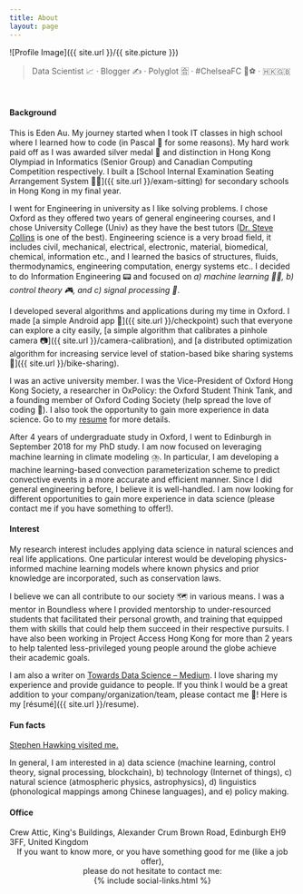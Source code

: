 ```yaml
---
title: About
layout: page
---
```


![Profile Image]({{ site.url }}/{{ site.picture }})

> Data Scientist 📈 · Blogger ✍️ · Polyglot 🈴 · #ChelseaFC 💙⚽ · 🇭🇰🇬🇧

<br>
<h4>Background</h4>

This is Eden Au. My journey started when I took IT classes in high school where I learned how to code (in Pascal 🐆 for some reasons). My hard work paid off as I was awarded silver medal 🥈 and distinction in Hong Kong Olympiad in Informatics (Senior Group) and Canadian Computing Competition respectively. I built a [School Internal Examination Seating Arrangement System 💯💺]({{ site.url }}/exam-sitting) for secondary schools in Hong Kong in my final year.

I went for Engineering in university as I like solving problems. I chose Oxford as they offered two years of general engineering courses, and I chose University College (Univ) as they have the best tutors (<a href="https://www.univ.ox.ac.uk/academics/stephen-collins/" target="_blank">Dr. Steve Collins</a> is one of the best). Engineering science is a very broad field, it includes civil, mechanical, electrical, electronic, material, biomedical, chemical, information etc., and I learned the basics of structures, fluids, thermodynamics, engineering computation, energy systems etc.. I decided to do Information Engineering 📟 and focused on <i>a) machine learning 🎰🤔, b) control theory 🎮, and c) signal processing 🚦</i>.

I developed several algorithms and applications during my time in Oxford. I made [a simple Android app 📱]({{ site.url }}/checkpoint) such that everyone can explore a city easily, [a simple algorithm that calibrates a pinhole camera 📷]({{ site.url }}/camera-calibration), and [a distributed optimization algorithm for increasing service level of station-based bike sharing systems 🚴]({{ site.url }}/bike-sharing).

I was an active university member. I was the Vice-President of Oxford Hong Kong Society, a researcher in OxPolicy: the Oxford Student Think Tank, and a founding member of Oxford Coding Society (help spread the love of coding 💌). I also took the opportunity to gain more experience in data science. Go to my <a href="{{ site.url }}/resume/">resume</a> for more details.

After 4 years of undergraduate study in Oxford, I went to Edinburgh in September 2018 for my PhD study. I am now focused on leveraging machine learning in climate modeling ⛈️. In particular, I am developing a machine learning-based convection parameterization scheme to predict convective events in a more accurate and efficient manner. Since I did general engineering before, I believe it is well-handled. I am now looking for different opportunities to gain more experience in data science (please contact me if you have something to offer!).

<h4>Interest</h4>

My research interest includes applying data science in natural sciences and real life applications. One particular interest would be developing physics-informed machine learning models where known physics and prior knowledge are incorporated, such as conservation laws.

I believe we can all contribute to our society 🗺️ in various means. I was a mentor in Boundless where I provided mentorship to under-resourced students that facilitated their personal growth, and training that equipped them with skills that could help them succeed in their respective pursuits. I have also been working in Project Access Hong Kong for more than 2 years to help talented less-privileged young people around the globe achieve their academic goals.

I am also a writer on <a href="https://medium.com/@edenau" target="_blank">Towards Data Science – Medium</a>. I love sharing my experience and provide guidance to people. If you think I would be a great addition to your company/organization/team, please contact me 🤙! Here is my [résumé]({{ site.url }}/resume).

<h4>Fun facts</h4>

<a href="{{ site.url }}/assets/images/hawking.jpeg" target="_blank">Stephen Hawking visited me.</a>

In general, I am interested in a) data science (machine learning, control theory, signal processing, blockchain), b) technology (Internet of things), c) natural science (atmospheric physics, astrophysics), d) linguistics (phonological mappings among Chinese languages), and e) policy making.


<h4>Office</h4>
Crew Attic, King's Buildings, Alexander Crum Brown Road, Edinburgh EH9 3FF, United Kingdom

<br>
<center>
If you want to know more, or you have something good for me (like a job offer),<br />please do not hesitate to contact me: <br />
{% include social-links.html %}
</center>
